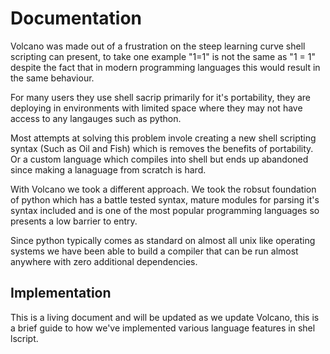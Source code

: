 # Documentation

Volcano was made out of a frustration on the steep learning curve shell scripting can present,
to take one example "1=1" is not the same as "1 = 1" despite the fact that in modern programming
languages this would result in the same behaviour.

For many users they use shell sacrip primarily for it's portability, they are deploying in 
environments with limited space where they may not have access to any langauges such as python.

Most attempts at solving this problem invole creating a new shell scripting syntax (Such as Oil and
Fish) which is removes the benefits of portability. Or a custom language which compiles into shell
but ends up abandoned since making a lanaguage from scratch is hard.

With Volcano we took a different approach. We took the robsut foundation of python which has a battle tested syntax, mature modules for parsing it's syntax included and is one of the most
popular programming languages so presents a low barrier to entry. 

Since python typically comes as standard on almost all unix like  operating systems we have been
able to build a compiler that can be run almost anywhere with zero additional dependencies.

## Implementation

This is a living document and will be updated as we update Volcano, this is a brief guide to how
we've implemented various language features in shel lscript.